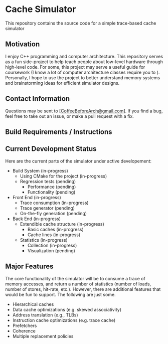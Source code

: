 # Cache Simulator

This repository contains the source code for a simple trace-based cache simulator

## Motivation

I enjoy C++ programming and computer architecture. This repository serves as a fun side-project to help teach people about low-level hardware through high-level code. For some, this project may serve a useful guide for coursework (I know a lot of computer architecture classes require you to ). Personally, I hope to use the project to better understand memory systems and brainstorming ideas for efficient simulator designs.

## Contact Information

Questions may be sent to [CoffeeBeforeArch@gmail.com]. If you find a bug, feel free to take out an issue, or make a pull request with a fix.

## Build Requirements / Instructions


## Current Development Status

Here are the current parts of the simulator under active developement:

- Build System (in-progress)
  - Using CMake for the project (in-progress)
  - Regression tests (pending)
    - Performance (pending)
    - Functionality (pending)
- Front End (in-progress)
  - Trace consumption (in-progress)
  - Trace generator (pending)
  - On-the-fly generation (pending)
- Back End (in-progress)
  - Extendible cache structure (in-progress)
    - Basic caches (in-progress)
    - Cache lines (in-progress)
  - Statistics (in-progress)
    - Collection (in-progress)
    - Visualization (pending)

## Major Features

The core functionality of the simulator will be to consume a trace of memory accesses, and return a number of statistics (number of loads, number of stores, hit-rate, etc.). However, there are additional features that would be fun to support. The following are just some.

- Hierarchical caches
- Data cache optimizations (e.g. skewed associativity)
- Address translation (e.g., TLBs)
- Instruction cache optimizations (e.g. trace cache)
- Prefetchers
- Coherence
- Multiple replacement policies

